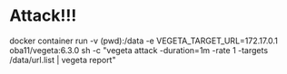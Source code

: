 # Attack!!!

docker container run -v (pwd):/data -e VEGETA_TARGET_URL=172.17.0.1 oba11/vegeta:6.3.0 sh -c "vegeta attack -duration=1m -rate 1 -targets /data/url.list | vegeta report"


